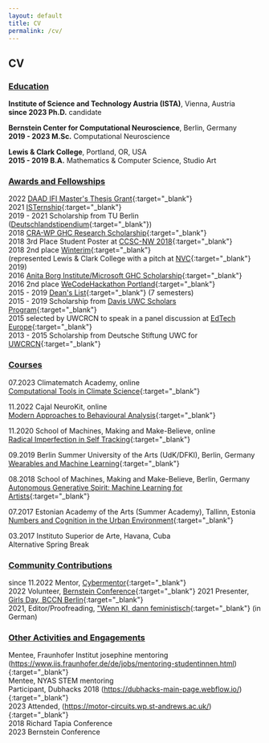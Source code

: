 ```yaml
---
layout: default
title: CV
permalink: /cv/
---
```


## CV 

### <ins>Education</ins>

**Institute of Science and Technology Austria (ISTA)**, Vienna, Austria  
**since 2023 Ph.D.** candidate

**Bernstein Center for Computational Neuroscience**, Berlin, Germany  
**2019 - 2023 M.Sc.** Computational Neuroscience

**Lewis & Clark College**, Portland, OR, USA  
**2015 - 2019 B.A.** Mathematics & Computer Science, Studio Art

### <ins>Awards and Fellowships</ins>
2022 [DAAD IFI Master's Thesis Grant](https://www.daad.de/de/im-ausland-studieren-forschen-lehren/forschen-im-ausland/ifi/){:target="_blank"}  
2021 [ISTernship](https://phd.pages.ist.ac.at/isternship/){:target="_blank"}  
2019 - 2021 Scholarship from TU Berlin ([Deutschlandstipendium](https://www.tu.berlin/en/careerservice/recruiting/deutschlandstipendium){:target="_blank"})  
2018 [CRA-WP GHC Research Scholarship](https://cra.org/cra-wp/scholarships-and-awards/scholarships/ghc-research-scholars/){:target="_blank"}  
2018 3rd Place Student Poster at [CCSC-NW 2018](https://www.ccsc.org/northwest/2023/){:target="_blank"}  
2018 2nd place [Winterim](https://college.lclark.edu/programs/entrepreneurship/winterim/2018-winterim-/){:target="_blank"}  
      (represented Lewis & Clark College with a pitch at [NVC](https://business.uoregon.edu/news/2019-new-venture-champions){:target="_blank"} 2019)  
2016 [Anita Borg Institute/Microsoft GHC Scholarship](https://anitab.org/){:target="_blank"}  
2016 2nd place [WeCodeHackathon Portland](https://we-code-hackathon-2016.devpost.com/?ref_content=default&ref_feature=challenge&ref_medium=portfolio){:target="_blank"}  
2015 - 2019 [Dean's List](https://college.lclark.edu/dean/deans-list/){:target="_blank"} (7 semesters)  
2015 - 2019 Scholarship from [Davis UWC Scholars Program](https://www.davisuwcscholars.org/){:target="_blank"}  
2015 selected by UWCRCN to speak in a panel discussion at [EdTech Europe](https://uwcrcn.no/edtech-global-foundation/){:target="_blank"}  
2013 - 2015 Scholarship from Deutsche Stiftung UWC for [UWCRCN](https://uwcrcn.no){:target="_blank"}  

### <ins>Courses</ins>

07.2023 Climatematch Academy, online  
      [Computational Tools in Climate Science](https://academy.climatematch.io/){:target="_blank"}

11.2022 Cajal NeuroKit, online  
      [Modern Approaches to Behavioural Analysis](https://cajal-training.org/neurokit/behavioural-analysis/){:target="_blank"}

11.2020 School of Machines, Making and Make-Believe, online  
      [Radical Imperfection in Self Tracking](https://www.are.na/kit-kuksenok/radical-imperfection){:target="_blank"}

09.2019 Berlin Summer University of the Arts (UdK/DFKI), Berlin, Germany  
      [Wearables and Machine Learning](https://summer-university.udk-berlin.de/workshops/find-courses/overview/custom-content-courses/wearables-and-machine-learning/){:target="_blank"}

08.2018 School of Machines, Making and Make-Believe, Berlin, Germany  
      [Autonomous Generative Spirit: Machine Learning for Artists](https://www.schoolofma.org/autonomous-generative-spirit){:target="_blank"}

07.2017 Estonian Academy of the Arts (Summer Academy), Tallinn, Estonia  
      [Numbers and Cognition in the Urban Environment](https://www.summerschoolsineurope.eu/course/10767/numbers-and-cognition-in-the-urban-environment){:target="_blank"}

03.2017 Instituto Superior de Arte, Havana, Cuba  
      Alternative Spring Break 

### <ins>Community Contributions</ins>

since 11.2022 Mentor, [Cybermentor](https://www.cybermentor.de/index.php){:target="_blank"}  
2022 Volunteer, [Bernstein Conference](https://bernstein-network.de/en/bernstein-conference/){:target="_blank"}
2021 Presenter, [Girls Day, BCCN Berlin](https://www.bccn-berlin.de/events-list/girls-day-2021.html){:target="_blank"}  
2021, Editor/Proofreading, ["Wenn KI, dann feministisch](https://netzforma.org/wp-content/uploads/2021/01/2020_wenn-ki-dann-feministisch_netzforma.pdf){:target="_blank"} (in German)

### <ins>Other Activities and Engagements</ins>
Mentee, Fraunhofer Institut josephine mentoring (https://www.iis.fraunhofer.de/de/jobs/mentoring-studentinnen.html){:target="_blank"}  
Mentee, NYAS STEM mentoring  
Participant, Dubhacks 2018 (https://dubhacks-main-page.webflow.io/){:target="_blank"}  
2023 Attended, (https://motor-circuits.wp.st-andrews.ac.uk/){:target="_blank"}  
2018 Richard Tapia Conference  
2023 Bernstein Conference
